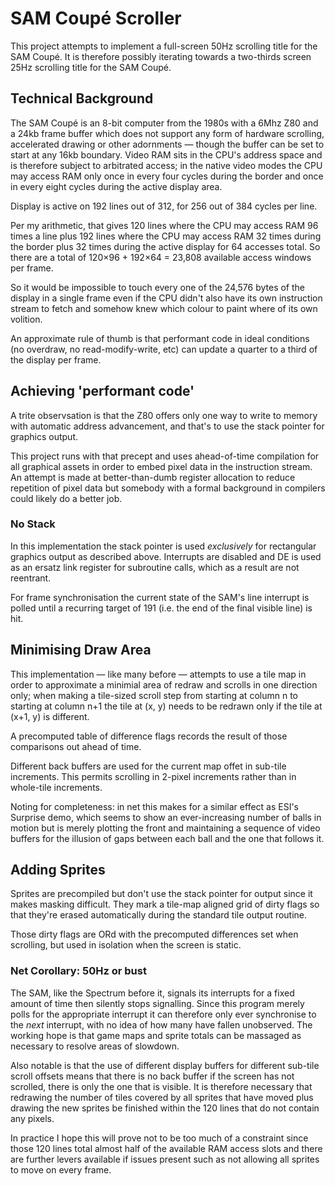 # SAM Coupé Scroller

This project attempts to implement a full-screen 50Hz scrolling title for the SAM Coupé. It is therefore possibly iterating towards a two-thirds screen 25Hz scrolling title for the SAM Coupé.

## Technical Background

The SAM Coupé is an 8-bit computer from the 1980s with a 6Mhz Z80 and a 24kb frame buffer which does not support any form of hardware scrolling, accelerated drawing or other adornments — though the buffer can be set to start at any 16kb boundary. Video RAM sits in the CPU's address space and is therefore subject to arbitrated access; in the native video modes the CPU may access RAM only once in every four cycles during the border and once in every eight cycles during the active display area.

Display is active on 192 lines out of 312, for 256 out of 384 cycles per line.

Per my arithmetic, that gives 120 lines where the CPU may access RAM 96 times a line plus 192 lines where the CPU may access RAM 32 times during the border plus 32 times during the active display for 64 accesses total. So there are a total of 120×96 + 192×64 = 23,808 available access windows per frame.

So it would be impossible to touch every one of the 24,576 bytes of the display in a single frame even if the CPU didn't also have its own instruction stream to fetch and somehow knew which colour to paint where of its own volition.

An approximate rule of thumb is that performant code in ideal conditions (no overdraw, no read-modify-write, etc) can update a quarter to a third of the display per frame.

## Achieving 'performant code'

A trite observsation is that the Z80 offers only one way to write to memory with automatic address advancement, and that's to use the stack pointer for graphics output.

This project runs with that precept and uses ahead-of-time compilation for all graphical assets in order to embed pixel data in the instruction stream. An attempt is made at better-than-dumb register allocation to reduce repetition of pixel data but somebody with a formal background in compilers could likely do a better job.

### No Stack

In this implementation the stack pointer is used _exclusively_ for rectangular graphics output as described above. Interrupts are disabled and DE is used as an ersatz link register for subroutine calls, which as a result are not reentrant.

For frame synchronisation the current state of the SAM's line interrupt is polled until a recurring target of 191 (i.e. the end of the final visible line) is hit.

## Minimising Draw Area

This implementation — like many before — attempts to use a tile map in order to approximate a minimial area of redraw and scrolls in one direction only; when making a tile-sized scroll step from starting at column n to starting at column n+1 the tile at (x, y) needs to be redrawn only if the tile at (x+1, y) is different.

A precomputed table of difference flags records the result of those comparisons out ahead of time.

Different back buffers are used for the current map offet in sub-tile increments. This permits scrolling in 2-pixel increments rather than in whole-tile increments.

Noting for completeness: in net this makes for a similar effect as ESI's Surprise demo, which seems to show an ever-increasing number of balls in motion but is merely plotting the front and maintaining a sequence of video buffers for the illusion of gaps between each ball and the one that follows it.

## Adding Sprites

Sprites are precompiled but don't use the stack pointer for output since it makes masking difficult. They mark a tile-map aligned grid of dirty flags so that they're erased automatically during the standard tile output routine.

Those dirty flags are ORd with the precomputed differences set when scrolling, but used in isolation when the screen is static.

### Net Corollary: 50Hz or bust

The SAM, like the Spectrum before it, signals its interrupts for a fixed amount of time then silently stops signalling. Since this program merely polls for the appropriate interrupt it can therefore only ever synchronise to the _next_ interrupt, with no idea of how many have fallen unobserved. The working hope is that game maps and sprite totals can be massaged as necessary to resolve areas of slowdown.

Also notable is that the use of different display buffers for different sub-tile scroll offsets means that there is no back buffer if the screen has not scrolled, there is only the one that is visible. It is therefore necessary that redrawing the number of tiles covered by all sprites that have moved plus drawing the new sprites be finished within the 120 lines that do not contain any pixels.

In practice I hope this will prove not to be too much of a constraint since those 120 lines total almost half of the available RAM access slots and there are further levers available if issues present such as not allowing all sprites to move on every frame.

